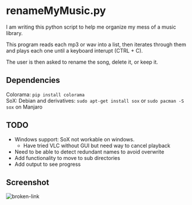 # renameMyMusic.py

I am writing this python script to help me organize my mess of a music library.  

This program reads each mp3 or wav into a list, then iterates through them and plays each one until a keyboard interupt (CTRL + C).

The user is then asked to rename the song, delete it, or keep it.

## Dependencies

Colorama:  `pip install colorama`  
SoX: Debian and derivatives: `sudo apt-get install sox` or `sudo pacman -S sox` on Manjaro  

## TODO

* Windows support: SoX not workable on windows.
    * Have tried VLC without GUI but need way to cancel playback
* Need to be able to detect redundant names to avoid overwrite
* Add functionality to move to sub directories
* Add output to see progress

## Screenshot

![broken-link](https://github.com/mitchfen/renameMyMusic/blob/master/screenshots/screen1.png)

